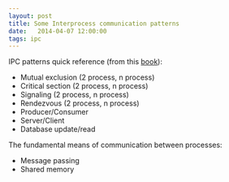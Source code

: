 ```yaml
---
layout: post
title: Some Interprocess communication patterns
date:   2014-04-07 12:00:00
tags: ipc
---
```


IPC patterns quick reference (from this [book][book]):

- Mutual exclusion (2 process, n process)
- Critical section (2 process, n process)
- Signaling (2 process, n process)
- Rendezvous (2 process, n process)
- Producer/Consumer
- Server/Client
- Database update/read

The fundamental means of communication between processes:

- Message passing
- Shared memory

[book]: http://www.cs.unm.edu/~crowley/osbook/begin.html
